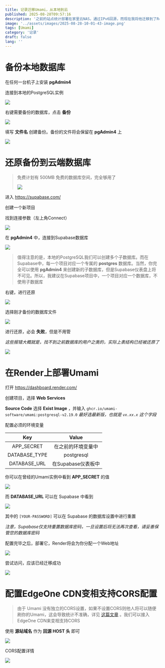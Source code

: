 ```yaml
---
title: 记录迁移Umami，从本地到云
published: 2025-08-28T09:57:16
description: '之前的站点统计部署在家里云NAS，通过IPv6回源，而现在我将他迁移到了Render+Supabase'
image: '../assets/images/2025-08-28-10-01-43-image.png'
tags: [Umami]
category: '记录'
draft: false 
lang: ''
---
```


# 备份本地数据库

在任何一台机子上安装 **pgAdmin4** 

连接到本地的PostgreSQL实例

![](../assets/images/2025-08-28-10-03-34-image.png)

右键需要备份的数据库，点击 **备份**

![](../assets/images/2025-08-28-10-03-58-image.png)

填写 **文件名** 创建备份。备份的文件将会保留在 **pgAdmin4** 上

![](../assets/images/2025-08-28-10-04-44-image.png)

# 还原备份到云端数据库

> 免费计划有 500MB 免费的数据库空间，完全够用了
> 
> ![](../assets/images/2025-08-28-10-06-39-2dfd6b861774ca0b05d460fc19bfccb1.png)

进入 https://supabase.com/

创建一个新项目

找到连接参数（左上角Connect）

![](../assets/images/2025-08-28-10-07-41-image.png)

在 **pgAdmin4** 中，连接到Supabase数据库

![](../assets/images/2025-08-28-10-10-00-image.png)

> 值得注意的是，本地的PostgreSQL我们可以创建多个子数据库。而在Supabase中，每一个项目对应一个专属的 **postgres** 数据库。当然，你完全可以使用 **pgAdmin4** 来创建新的子数据库，但是Supabase仪表盘上将不可见。所以，我建议在Supabase项目中，一个项目对应一个数据库，不使用子数据库

右键，进行还原

![](../assets/images/2025-08-28-10-12-10-image.png)

选择刚才备份的数据库文件

![](../assets/images/2025-08-28-10-12-29-image.png)

进行还原，必会 **失败**，但是不用管

*这些报错大概就是，找不到之前数据库的用户之类的，实际上表结构已经被还原了*

![](../assets/images/2025-08-28-10-16-25-image.png)

# 在Render上部署Umami

打开 https://dashboard.render.com/

创建项目，选择 **Web Services**

**Source Code** 选择 **Exist Image** ，并输入 `ghcr.io/umami-software/umami:postgresql-v2.19.0` *最好选最新版，也就是 `vx.xx.x` 这个字段*

配置必须的环境变量

| Key           | Value         |
|:-------------:|:-------------:|
| APP_SECRET    | 在之前的环境变量中     |
| DATABASE_TYPE | postgresql    |
| DATABASE_URL  | 在Supabase仪表板中 |

你可以在曾经的Umami实例中看到 **APP_SECRET** 的值

![](../assets/images/2025-08-28-10-25-05-image.png)

而 **DATABASE_URL** 可以在 Supabase 中看到

![](../assets/images/2025-08-28-10-25-44-image.png)

其中的 `[YOUR-PASSWORD]` 可以在 Supabase 的数据库设置中进行重置

*注意，Supabase仅支持重置数据库密码，一旦设置后将无法再次查看，请妥善保管您的数据库密码*

配置完毕之后，部署它，Render将会为你分配一个Web地址

![](../assets/images/2025-08-28-10-29-02-image.png)

尝试访问，应该已经迁移成功

![](../assets/images/2025-08-28-10-29-46-image.png)

# 配置EdgeOne CDN变相支持CORS配置

> 由于 Umami 没有独立的CORS设置，如果不设置CORS则他人将可以随便刷你的Umami，这会导致统计不准确，详见 [这篇文章](/posts/you-is-me-huh/) 。我们可以接入EdgeOne CDN来变相支持CORS

使用 **源站域名** 作为 **回源 HOST 头** 即可

![](../assets/images/2025-08-28-10-32-09-image.png)

CORS配置详情

![](../assets/images/2025-08-28-10-32-32-image.png)
